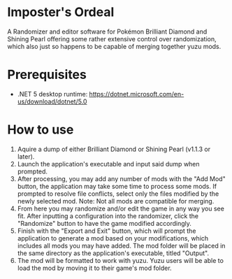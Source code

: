 # Imposter's Ordeal
A Randomizer and editor software for Pokémon Brilliant Diamond and Shining Pearl offering some rather extensive control over randomization, which also just so happens to be capable of merging together yuzu mods.

# Prerequisites
- .NET 5 desktop runtime: https://dotnet.microsoft.com/en-us/download/dotnet/5.0

# How to use
1. Aquire a dump of either Brilliant Diamond or Shining Pearl (v1.1.3 or later).
2. Launch the application's executable and input said dump when prompted.
3. After processing, you may add any number of mods with the "Add Mod" button, the application may take some time to process some mods. If prompted to resolve file conflicts, select only the files modified by the newly selected mod. Note: Not all mods are compatible for merging.
4. From here you may randomize and/or edit the game in any way you see fit. After inputting a configuration into the randomizer, click the "Randomize" button to have the game modified accordingly.
5. Finish with the "Export and Exit" button, which will prompt the application to generate a mod based on your modifications, which includes all mods you may have added. The mod folder will be placed in the same directory as the application's executable, titled "Output".
6. The mod will be formatted to work with yuzu. Yuzu users will be able to load the mod by moving it to their game's mod folder.
